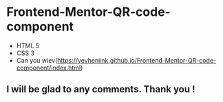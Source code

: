 # Frontend-Mentor-QR-code-component
- HTML 5
- CSS 3
- Can you wiev(https://yevheniink.github.io/Frontend-Mentor-QR-code-component/index.html)

## I will be glad to any comments. Thank you !

